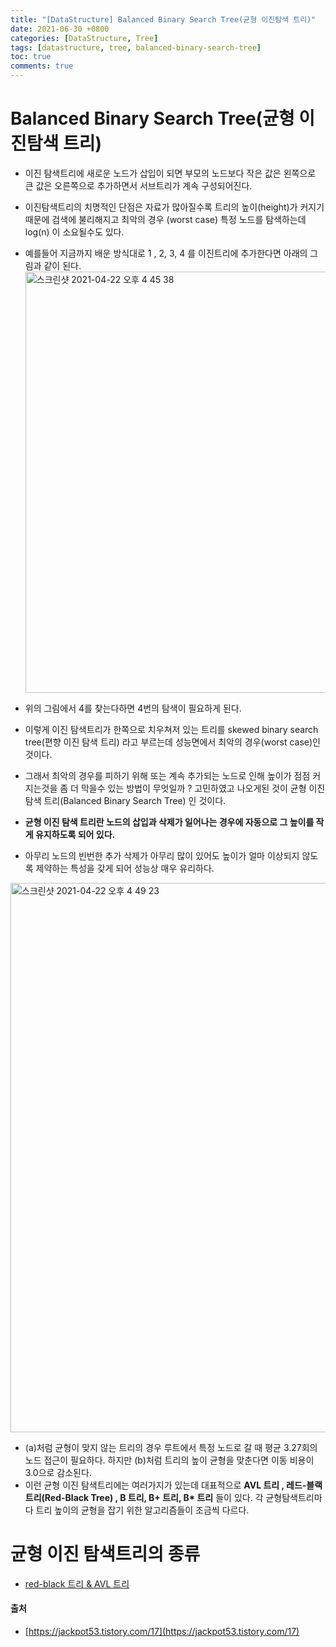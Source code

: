 ```yaml
---
title: "[DataStructure] Balanced Binary Search Tree(균형 이진탐색 트리)"
date: 2021-06-30 +0800
categories: [DataStructure, Tree]
tags: [datastructure, tree, balanced-binary-search-tree]
toc: true
comments: true
---
```


# Balanced Binary Search Tree(균형 이진탐색 트리)
- 이진 탐색트리에 새로운 노드가 삽입이 되면 부모의 노드보다 작은 값은 왼쪽으로 큰 값은 오른쪽으로 추가하면서 서브트리가 계속 구성되어진다.
- 이진탐색트리의 치명적인 단점은 자료가 많아질수록 트리의 높이(height)가 커지기 때문에 검색에 불리해지고 최악의 경우 (worst case) 특정 노드를 탐색하는데 log(n) 이 소요될수도 있다.<br>

- 예를들어 지금까지 배운 방식대로 1 , 2, 3, 4 를 이진트리에 추가한다면 아래의 그림과 같이 된다.<br>
<img width="674" alt="스크린샷 2021-04-22 오후 4 45 38" src="https://user-images.githubusercontent.com/44339530/115676051-2c5c6880-a38a-11eb-8b9e-f3e1b208d616.png"><br>

- 위의 그림에서 4를 찾는다하면 4번의 탐색이 필요하게 된다.
- 이렇게 이진 탐색트리가 한쪽으로 치우쳐저 있는 트리를 skewed binary search tree(편향 이진 탐색 트리) 라고 부르는데 성능면에서 최악의 경우(worst case)인 것이다.
- 그래서 최악의 경우를 피하기 위해 또는 계속 추가되는 노드로 인해 높이가 점점 커지는것을 좀 더 막을수 있는 방법이 무엇일까 ? 고민하였고 나오게된 것이 균형 이진 탐색 트리(Balanced Binary Search Tree) 인 것이다.
- <b>균형 이진 탐색 트리란 노드의 삽입과 삭제가 일어나는 경우에 자동으로 그 높이를 작게 유지하도록 되어 있다.</b>
- 아무리 노드의 빈번한 추가 삭제가 아무리 많이 있어도 높이가 얼마 이상되지 않도록 제약하는 특성을 갖게 되어 성능상 매우 유리하다.<br>

<img width="879" alt="스크린샷 2021-04-22 오후 4 49 23" src="https://user-images.githubusercontent.com/44339530/115676587-b1e01880-a38a-11eb-9f79-cc2ab891371f.png"><br>

- (a)처럼 균형이 맞지 않는 트리의 경우 루트에서 특정 노드로 갈 때 평균 3.27회의 노드 접근이 필요하다. 하지만 (b)처럼 트리의 높이 균형을 맞춘다면 이동 비용이 3.0으로 감소된다.
- 이런 균형 이진 탐색트리에는 여러가지가 있는데 대표적으로 <b>AVL 트리 , 레드-블랙트리(Red-Black Tree) , B 트리, B+ 트리, B* 트리</b> 들이 있다. 각 균형탐색트리마다 트리 높이의 균형을 잡기 위한 알고리즘들이 조금씩 다르다.

# 균형 이진 탐색트리의 종류
- [red-black 트리 & AVL 트리](https://github.com/jeonyoungho/TIL/blob/master/DataStructure/red-black%20%ED%8A%B8%EB%A6%AC%20%26%20AVL%20%ED%8A%B8%EB%A6%AC.md)

#### 출처
- [https://jackpot53.tistory.com/17](https://jackpot53.tistory.com/17)